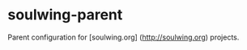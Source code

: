 soulwing-parent
===============

Parent configuration for [soulwing.org] (http://soulwing.org) projects.
